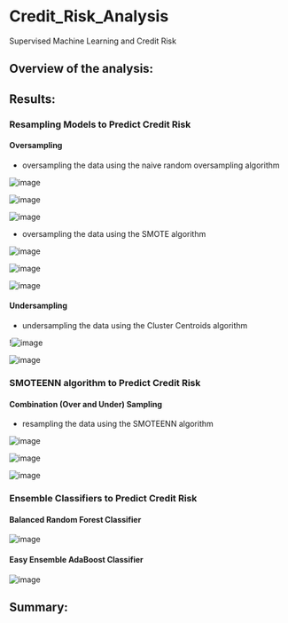# Credit_Risk_Analysis
Supervised Machine Learning and Credit Risk

## Overview of the analysis:

## Results:

### Resampling Models to Predict Credit Risk
#### Oversampling
  * oversampling the data using the naive random oversampling algorithm
   
   ![image](https://user-images.githubusercontent.com/79486450/123557572-96650580-d75f-11eb-8834-64b3b6f4eb0d.png)

   ![image](https://user-images.githubusercontent.com/79486450/123557597-c0b6c300-d75f-11eb-86a7-e7ba8a350b08.png)
   
   ![image](https://user-images.githubusercontent.com/79486450/123557606-d4fac000-d75f-11eb-9b0f-4b9d048f7417.png)

  * oversampling the data using the SMOTE algorithm

   ![image](https://user-images.githubusercontent.com/79486450/123557662-26a34a80-d760-11eb-87ce-5768dc0ed406.png)
   
   ![image](https://user-images.githubusercontent.com/79486450/123557644-01164100-d760-11eb-9678-f1de635776c5.png)

   ![image](https://user-images.githubusercontent.com/79486450/123557652-0d020300-d760-11eb-97d6-f19b94d3fe87.png)

#### Undersampling
  * undersampling the data using the Cluster Centroids algorithm
   
   !![image](https://user-images.githubusercontent.com/79486450/123557766-d082d700-d760-11eb-84db-04af5bcd8891.png)

   ![image](https://user-images.githubusercontent.com/79486450/123557783-e42e3d80-d760-11eb-8100-95fc93e5ee68.png)

### SMOTEENN algorithm to Predict Credit Risk
#### Combination (Over and Under) Sampling
  
  * resampling the data using the SMOTEENN algorithm

   ![image](https://user-images.githubusercontent.com/79486450/123557797-f1e3c300-d760-11eb-9c87-f0e1df57f0a7.png)
   
   ![image](https://user-images.githubusercontent.com/79486450/123557809-00ca7580-d761-11eb-89e7-d6ba03112ea3.png)

   ![image](https://user-images.githubusercontent.com/79486450/123557820-10e25500-d761-11eb-9f05-fac18cea31fc.png)

### Ensemble Classifiers to Predict Credit Risk
#### Balanced Random Forest Classifier
  ![image](https://user-images.githubusercontent.com/79486450/123560160-af28e780-d76e-11eb-9ce6-bcf55e147dce.png)
#### Easy Ensemble AdaBoost Classifier
![image](https://user-images.githubusercontent.com/79486450/123560206-e6979400-d76e-11eb-8a65-78790f629c09.png)




## Summary:
